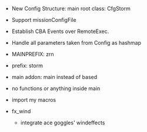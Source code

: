 
- New Config Structure: main root class: CfgStorm
- Support missionConfigFile

- Establish CBA Events over RemoteExec.

- Handle all parameters taken from Config as hashmap


- MAINPREFIX: zrn
- prefix: storm
- main addon: main instead of based
- no functions or anything inside main
- import my macros



- fx_wind
  - integrate ace goggles' windeffects